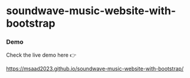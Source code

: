 # soundwave-music-website-with-bootstrap


### Demo 

Check the live demo here 👉️ 

 https://msaad2023.github.io/soundwave-music-website-with-bootstrap/





